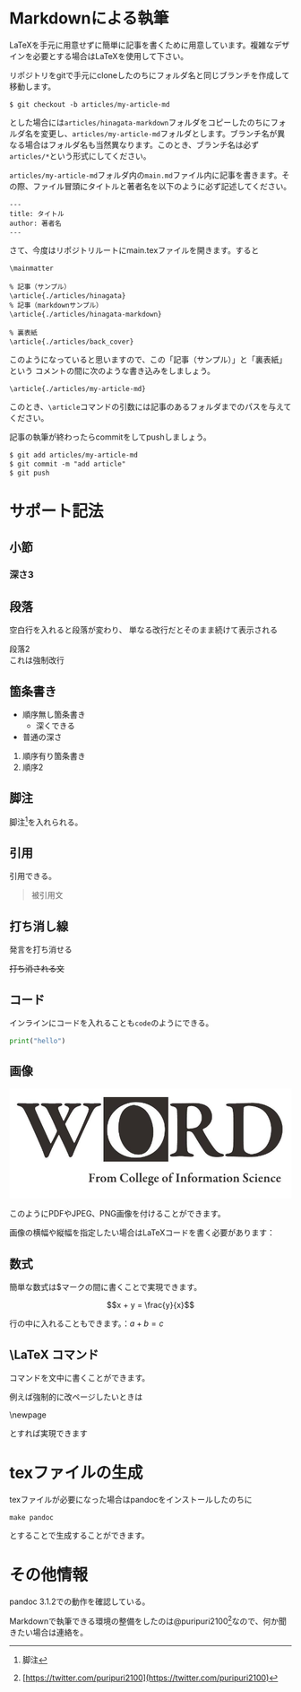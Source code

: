 # Markdownによる執筆

LaTeXを手元に用意せずに簡単に記事を書くために用意しています。複雑なデザインを必要とする場合はLaTeXを使用して下さい。

リポジトリをgitで手元にcloneしたのちにフォルダ名と同じブランチを作成して移動します。

```
$ git checkout -b articles/my-article-md
```

とした場合には`articles/hinagata-markdown`フォルダをコピーしたのちにフォルダ名を変更し、`articles/my-article-md`フォルダとします。ブランチ名が異なる場合はフォルダ名も当然異なります。このとき、ブランチ名は必ず`articles/*`という形式にしてください。

`articles/my-article-md`フォルダ内の`main.md`ファイル内に記事を書きます。その際、ファイル冒頭にタイトルと著者名を以下のように必ず記述してください。

```
---
title: タイトル
author: 著者名
---
```

さて、今度はリポジトリルートにmain.texファイルを開きます。すると

```TeX
\mainmatter

% 記事（サンプル）
\article{./articles/hinagata}
% 記事（markdownサンプル）
\article{./articles/hinagata-markdown}

% 裏表紙
\article{./articles/back_cover}
```

このようになっていると思いますので、この「記事（サンプル）」と「裏表紙」という
コメントの間に次のような書き込みをしましょう。

```TeX
\article{./articles/my-article-md}
```

このとき、`\article`コマンドの引数には記事のあるフォルダまでのパスを与えてください。

記事の執筆が終わったらcommitをしてpushしましょう。

```
$ git add articles/my-article-md
$ git commit -m "add article"
$ git push
```

# サポート記法

## 小節

### 深さ3

## 段落

空白行を入れると段落が変わり、
単なる改行だとそのまま続けて表示される

段落2\
これは強制改行

## 箇条書き

- 順序無し箇条書き
  - 深くできる
- 普通の深さ

1. 順序有り箇条書き
1. 順序2

## 脚注

脚注[^footnote]を入れられる。

[^footnote]: 脚注

## 引用

引用できる。

> 被引用文

## 打ち消し線

発言を打ち消せる

~~打ち消される文~~

## コード

インラインにコードを入れることも`code`のようにできる。

```python
print("hello")
```

## 画像

![画像のテスト（jpeg）](./wordlogo.jpg)

このようにPDFやJPEG、PNG画像を付けることができます。

画像の横幅や縦幅を指定したい場合はLaTeXコードを書く必要があります：

<!--raw-typst
#figure(
  image("./wordlogo.jpg", width: 50%),
  caption: "画像のテスト"
)
-->

## 数式

簡単な数式は$マークの間に書くことで実現できます。

$$x + y = \frac{y}{x}$$

行の中に入れることもできます。：$a + b = c$

## \LaTeX コマンド

コマンドを文中に書くことができます。

例えば強制的に改ページしたいときは

\newpage

とすれば実現できます

# texファイルの生成

texファイルが必要になった場合はpandocをインストールしたのちに

```
make pandoc
```

とすることで生成することができます。

# その他情報

pandoc 3.1.2での動作を確認している。

Markdownで執筆できる環境の整備をしたのは@puripuri2100[^puripuri2100]なので、何か聞きたい場合は連絡を。

[^puripuri2100]: [https://twitter.com/puripuri2100](https://twitter.com/puripuri2100)
